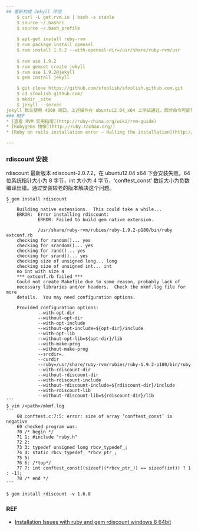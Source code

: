 ```yaml
---
## 重新构建 Jekyll 环境
    $ curl -L get.rvm.io | bash -s stable
    $ source ~/.bashrc
    $ source ~/.bash_profile
    
    $ apt-get install ruby-rvm
    $ rvm package install openssl
    $ rvm install 1.9.2 --with-openssl-dir=/usr/share/ruby-rvm/usr
    
    $ rvm use 1.9.2
    $ rvm gemset create jekyll
    $ rvm use 1.9.2@jekyll
    $ gem install jekyll

    $ git clone https://github.com/sfoolish/sfoolish.github.com.git
    $ cd sfoolish.github.com/
    $ mkdir _site
    $ jekyll --server
jekyll 默认使用 4000 端口，上述操作在 ubuntu12.04_x64 上测试通过，部分命令可能需要 `sudo`。
### REF
* [查看 RVM 实用指南](http://ruby-china.org/wiki/rvm-guide)
* [Rubygems 镜像](http://ruby.taobao.org/)
* [Ruby on rails installation error – Halting the installation](http://vkarthickeyan.wordpress.com/2012/02/03/)

---
```

### rdiscount 安装
rdiscount 最新版本 rdiscount-2.0.7.2，在 ubuntu12.04 x64 下会安装失败。64 位系统指针大小为 8 字节，int 大小为 4 字节，‘conftest_const’ 数组大小为负数编译出错。通过安装较老的版本解决这个问题。
    
    $ gem install rdiscount
    ```
        Building native extensions.  This could take a while...
        ERROR:  Error installing rdiscount:
                ERROR: Failed to build gem native extension.
        
                /usr/share/ruby-rvm/rubies/ruby-1.9.2-p180/bin/ruby extconf.rb
        checking for random()... yes
        checking for srandom()... yes
        checking for rand()... yes
        checking for srand()... yes
        checking size of unsigned long... long
        checking size of unsigned int... int
        no int with size 4
        *** extconf.rb failed ***
        Could not create Makefile due to some reason, probably lack of
        necessary libraries and/or headers.  Check the mkmf.log file for more
        details.  You may need configuration options.
        
        Provided configuration options:
                --with-opt-dir
                --without-opt-dir
                --with-opt-include
                --without-opt-include=${opt-dir}/include
                --with-opt-lib
                --without-opt-lib=${opt-dir}/lib
                --with-make-prog
                --without-make-prog
                --srcdir=.
                --curdir
                --ruby=/usr/share/ruby-rvm/rubies/ruby-1.9.2-p180/bin/ruby
                --with-rdiscount-dir
                --without-rdiscount-dir
                --with-rdiscount-include
                --without-rdiscount-include=${rdiscount-dir}/include
                --with-rdiscount-lib
                --without-rdiscount-lib=${rdiscount-dir}/lib
    ```
    $ vim /<path>/mkmf.log
    ```
        68 conftest.c:7:5: error: size of array ‘conftest_const’ is negative
        69 checked program was:
        70 /* begin */
        71 1: #include "ruby.h"
        72 2:
        73 3: typedef unsigned long rbcv_typedef_;
        74 4: static rbcv_typedef_ *rbcv_ptr_;
        75 5:
        76 6: /*top*/
        77 7: int conftest_const[(sizeof((*rbcv_ptr_)) == sizeof(int)) ? 1 : -1];
        78 /* end */
    ```

    $ gem install rdiscount -v 1.6.8
### REF
* [Installation Issues with ruby and gem rdiscount windows 8 64bit](http://stackoverflow.com/questions/15283059/installation-issues-with-ruby-and-gem-rdiscount-windows-8-64bit)

